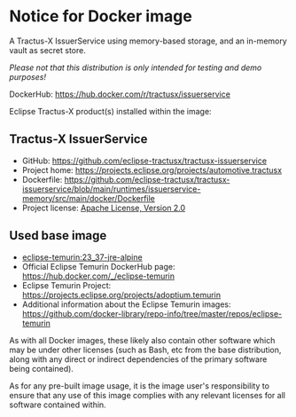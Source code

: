 # Notice for Docker image

A Tractus-X IssuerService using memory-based storage, and an in-memory vault as secret store.

_Please not that this distribution is only intended for testing and demo purposes!_

DockerHub: <https://hub.docker.com/r/tractusx/issuerservice>

Eclipse Tractus-X product(s) installed within the image:

## Tractus-X IssuerService

- GitHub: <https://github.com/eclipse-tractusx/tractusx-issuerservice>
- Project home: <https://projects.eclipse.org/projects/automotive.tractusx>
- Dockerfile: <https://github.com/eclipse-tractusx/tractusx-issuerservice/blob/main/runtimes/issuerservice-memory/src/main/docker/Dockerfile>
- Project license: [Apache License, Version 2.0](https://github.com/eclipse-tractusx/tractusx-edc/blob/main/LICENSE)

## Used base image

- [eclipse-temurin:23_37-jre-alpine](https://github.com/adoptium/containers)
- Official Eclipse Temurin DockerHub page: <https://hub.docker.com/_/eclipse-temurin>
- Eclipse Temurin Project: <https://projects.eclipse.org/projects/adoptium.temurin>
- Additional information about the Eclipse Temurin
  images: <https://github.com/docker-library/repo-info/tree/master/repos/eclipse-temurin>

As with all Docker images, these likely also contain other software which may be under other licenses (such as Bash, etc
from the base distribution, along with any direct or indirect dependencies of the primary software being contained).

As for any pre-built image usage, it is the image user's responsibility to ensure that any use of this image complies
with any relevant licenses for all software contained within.
